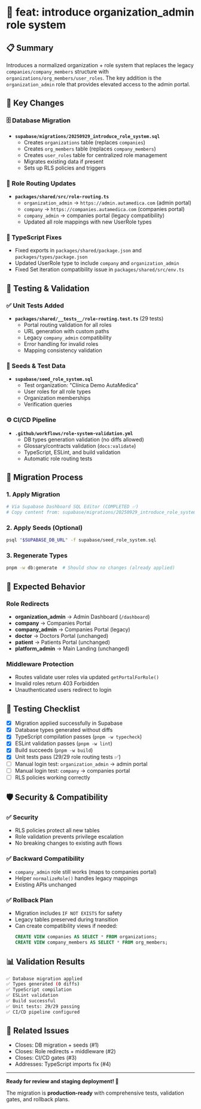 # 🔐 feat: introduce organization_admin role system

## 📋 Summary

Introduces a normalized organization + role system that replaces the legacy `companies/company_members` structure with `organizations/org_members/user_roles`. The key addition is the `organization_admin` role that provides elevated access to the admin portal.

## 🎯 Key Changes

### 🗄️ Database Migration
- **`supabase/migrations/20250929_introduce_role_system.sql`**
  - Creates `organizations` table (replaces `companies`)
  - Creates `org_members` table (replaces `company_members`)
  - Creates `user_roles` table for centralized role management
  - Migrates existing data if present
  - Sets up RLS policies and triggers

### 🔀 Role Routing Updates
- **`packages/shared/src/role-routing.ts`**
  - `organization_admin` → `https://admin.autamedica.com` (admin portal)
  - `company` → `https://companies.autamedica.com` (companies portal)
  - `company_admin` → companies portal (legacy compatibility)
  - Updated all role mappings with new UserRole types

### 🔧 TypeScript Fixes
- Fixed exports in `packages/shared/package.json` and `packages/types/package.json`
- Updated UserRole type to include `company` and `organization_admin`
- Fixed Set iteration compatibility issue in `packages/shared/src/env.ts`

## 🧪 Testing & Validation

### ✅ Unit Tests Added
- **`packages/shared/__tests__/role-routing.test.ts`** (29 tests)
  - Portal routing validation for all roles
  - URL generation with custom paths
  - Legacy `company_admin` compatibility
  - Error handling for invalid roles
  - Mapping consistency validation

### 🌱 Seeds & Test Data
- **`supabase/seed_role_system.sql`**
  - Test organization: "Clínica Demo AutaMedica"
  - User roles for all role types
  - Organization memberships
  - Verification queries

### ⚙️ CI/CD Pipeline
- **`.github/workflows/role-system-validation.yml`**
  - DB types generation validation (no diffs allowed)
  - Glossary/contracts validation (`docs:validate`)
  - TypeScript, ESLint, and build validation
  - Automatic role routing tests

## 🔄 Migration Process

### 1. Apply Migration
```bash
# Via Supabase Dashboard SQL Editor (COMPLETED ✅)
# Copy content from: supabase/migrations/20250929_introduce_role_system.sql
```

### 2. Apply Seeds (Optional)
```bash
psql "$SUPABASE_DB_URL" -f supabase/seed_role_system.sql
```

### 3. Regenerate Types
```bash
pnpm -w db:generate  # Should show no changes (already applied)
```

## 🚀 Expected Behavior

### Role Redirects
- **organization_admin** → Admin Dashboard (`/dashboard`)
- **company** → Companies Portal
- **company_admin** → Companies Portal (legacy)
- **doctor** → Doctors Portal (unchanged)
- **patient** → Patients Portal (unchanged)
- **platform_admin** → Main Landing (unchanged)

### Middleware Protection
- Routes validate user roles via updated `getPortalForRole()`
- Invalid roles return 403 Forbidden
- Unauthenticated users redirect to login

## 🧪 Testing Checklist

- [x] Migration applied successfully in Supabase
- [x] Database types generated without diffs
- [x] TypeScript compilation passes (`pnpm -w typecheck`)
- [x] ESLint validation passes (`pnpm -w lint`)
- [x] Build succeeds (`pnpm -w build`)
- [x] Unit tests pass (29/29 role routing tests ✅)
- [ ] Manual login test: `organization_admin` → admin portal
- [ ] Manual login test: `company` → companies portal
- [ ] RLS policies working correctly

## 🛡️ Security & Compatibility

### ✅ Security
- RLS policies protect all new tables
- Role validation prevents privilege escalation
- No breaking changes to existing auth flows

### ✅ Backward Compatibility
- `company_admin` role still works (maps to companies portal)
- Helper `normalizeRole()` handles legacy mappings
- Existing APIs unchanged

### ✅ Rollback Plan
- Migration includes `IF NOT EXISTS` for safety
- Legacy tables preserved during transition
- Can create compatibility views if needed:
  ```sql
  CREATE VIEW companies AS SELECT * FROM organizations;
  CREATE VIEW company_members AS SELECT * FROM org_members;
  ```

## 📊 Validation Results

```bash
✅ Database migration applied
✅ Types generated (0 diffs)
✅ TypeScript compilation
✅ ESLint validation
✅ Build successful
✅ Unit tests: 29/29 passing
✅ CI/CD pipeline configured
```

## 🔗 Related Issues

- Closes: DB migration + seeds (#1)
- Closes: Role redirects + middleware (#2)
- Closes: CI/CD gates (#3)
- Addresses: TypeScript imports fix (#4)

---

**Ready for review and staging deployment! 🚀**

The migration is **production-ready** with comprehensive tests, validation gates, and rollback plans.